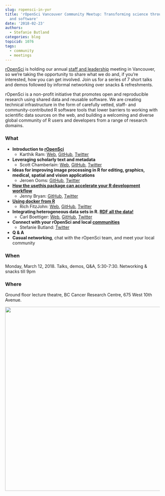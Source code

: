 ```yaml
---
slug: ropensci-in-yvr
title: 'rOpenSci Vancouver Community Meetup: Transforming science through open data
  and software'
date: '2018-02-23'
authors:
  - Stefanie Butland
categories: blog
topicid: 1076
tags:
  - community
  - meetings
---
```

[rOpenSci](/) is holding our annual [staff and leadership](/about/#team) meeting in Vancouver, so we’re taking the opportunity to share what we do and, if you’re interested, how you can get involved. Join us for a series of 7 short talks and demos followed by informal networking over snacks & refreshments.

rOpenSci is a non-profit initiative that promotes open and reproducible research using shared data and reusable software. We are creating technical infrastructure in the form of carefully vetted, staff- and community-contributed R software tools that lower barriers to working with scientific data sources on the web, and building a welcoming and diverse global community of R users and developers from a range of research domains.

### What
- **Introduction to [rOpenSci](/)**
  - Karthik Ram: [Web](https://inundata.org/), [GitHub](https://github.com/karthik), [Twitter](https://Twitter.com/_inundata)
- **Leveraging scholarly text and metadata**
  - Scott Chamberlain: [Web](https://scottchamberlain.info/), [GitHub](https://github.com/sckott), [Twitter](https://Twitter.com/sckottie)
- **Ideas for improving image processing in R for editing, graphics, medical, spatial and vision applications**
  - Jeroen Ooms: [GitHub](https://github.com/jeroen), [Twitter](https://Twitter.com/opencpu)
- **[How the usethis package can accelerate your R development workflow](https://usethis.r-lib.org)**
  - Jenny Bryan: [GitHub](https://github.com/jennybc), [Twitter](https://Twitter.com/JennyBryan)
- **[Using docker from R](https://richfitz.github.io/stevedore/)**
  - Rich FitzJohn: [Web](https://richfitz.github.io/), [GitHub](https://github.com/richfitz), [Twitter](https://Twitter.com/rgfitzjohn)
- **Integrating heterogeneous data sets in R. [RDF all the data!](https://ropensci.github.io/rdflib/articles/rdf_intro.html)**
  - Carl Boettiger: [Web](https://www.carlboettiger.info/), [GitHub](https://github.com/cboettig), [Twitter](https://Twitter.com/cboettig)
- **Connect with your rOpenSci and local [communities](/community/)**
  - Stefanie Butland: [Twitter](https://Twitter.com/StefanieButland)
- **Q & A**
- **Casual networking**, chat with the rOpenSci team, and meet your local community

### When

Monday, March 12, 2018. Talks, demos, Q&A, 5:30-7:30. Networking & snacks till 9pm

### Where
Ground floor lecture theatre, BC Cancer Research Centre, 675 West 10th Avenue.

<div><a href="https://goo.gl/maps/DV8BNvxT8Ay"><img src="/img/blog-images/2018-02-23-ropensci-in-yvr/map_ropensci_yvr.png" width="600"/></a></div>
